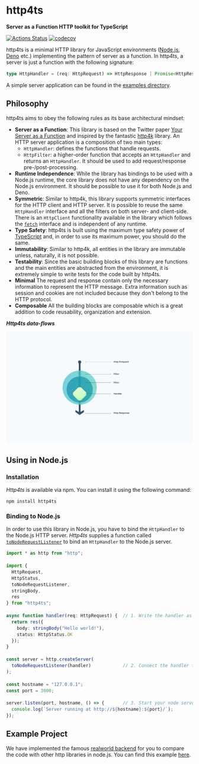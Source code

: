 # http4ts
**Server as a Function HTTP toolkit for TypeScript**

[![Actions Status](https://github.com/http4ts/http4ts/workflows/Node%20CI/badge.svg)](https://github.com/http4ts/http4ts/actions)
[![codecov](https://codecov.io/gh/http4ts/http4ts/branch/master/graph/badge.svg)](https://codecov.io/gh/http4ts/http4ts)

http4ts is a minimal HTTP library for JavaScript environments ([Node.js](https://nodejs.org), [Deno](https://Deno.land/) etc.) implementing the pattern of server as a function. In http4ts, a server is just a function with the following signature:
``` ts
type HttpHandler = (req: HttpRequest) => HttpResponse | Promise<HttpResponse>;
```
A simple server application can be found in the [examples directory](https://github.com/http4ts/http4ts/tree/master/src/examples).

## Philosophy

http4ts aims to obey the following rules as its base architectural mindset:
* **Server as a Function**: This library is based on the Twitter paper [Your Server as a Function](https://monkey.org/~marius/funsrv.pdf) and inspired by the fantastic [http4k](https://github.com/http4k/http4k/) library. An HTTP server application is a composition of two main types:
    * `HttpHandler`: defines the functions that handle requests.
    * `HttpFilter`: a higher-order function that accepts an `HttpHandler` and returns an `HttpHandler`. It should be used to add request/response pre-/post-processing.
* **Runtime Independence**: While the library has bindings to be used with a Node.js runtime, the core library does not have any dependency on the Node.js environment. It should be possible to use it for both Node.js and Deno.
* **Symmetric**: Similar to http4k, this library supports symmetric interfaces for the HTTP client and HTTP server. It is possible to reuse the same `HttpHandler` interface and all the filters on both server- and client-side. There is an `HttpClient` functionality available in the library which follows the [`fetch`](https://developer.mozilla.org/en-US/docs/Web/API/Fetch_API) interface and is independent of any runtime.
* **Type Safety**: http4ts is built using the maximum type safety power of [TypeScript](https://www.typescriptlang.org/) and, in order to use its maximum power, you should do the same.
* **Immutability**: Similar to http4k, all entities in the library are immutable unless, naturally, it is not possible.
* **Testability**: Since the basic building blocks of this library are functions and the main entities are abstracted from the environment, it is extremely simple to write tests for the code built by http4ts.
* **Minimal** The request and response contain only the necessary information to represent the HTTP message. Extra information such as session and cookies are not included because they don't belong to the HTTP protocol.
* **Composable** All the building blocks are composable which is a great addition to code reusability, organization and extension.

***Http4ts data-flows***

![Https Data Flows](https://raw.githubusercontent.com/http4ts/http4ts/master/doc/asset/diagram.png)

## Using in Node.js

### Installation

*Http4ts* is available via npm. You can install it using the following command:

```
npm install http4ts
```

### Binding to Node.js

In order to use this library in Node.js, you have to bind the `HttpHandler` to the Node.js HTTP server. *Http4ts* supplies a function called [`toNodeRequestListener`](https://github.com/http4ts/http4ts/blob/master/src/node/server.ts) to bind an `HttpHandler` to the Node.js server.

```ts
import * as http from "http";

import {
  HttpRequest,
  HttpStatus,
  toNodeRequestListener,
  stringBody,
  res
} from "http4ts";

async function handler(req: HttpRequest) {  // 1. Write the handler as a function that returns response
  return res({
    body: stringBody("Hello world!"),
    status: HttpStatus.OK
  });
}

const server = http.createServer(
  toNodeRequestListener(handler)            // 2. Connect the handler to the node.js server
);

const hostname = "127.0.0.1";
const port = 3000;

server.listen(port, hostname, () => {       // 3. Start your node server as you were before
  console.log(`Server running at http://${hostname}:${port}/`);
});
```

## Example Project

We have implemented the famous [realworld backend](https://github.com/gothinkster/realworld) for you to compare the code with other http libraries in node.js. You can find this example [here](https://github.com/http4ts/http4ts-realworld-example-app).
